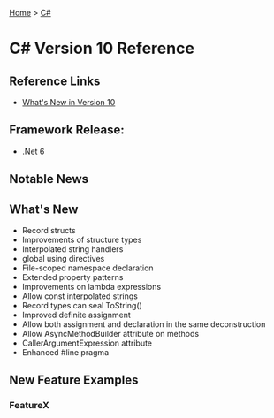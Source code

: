 [Home](../) > [C#](../csharp/)

# C# Version 10 Reference

## Reference Links

- [What's New in Version 10](https://docs.microsoft.com/en-us/dotnet/csharp/whats-new/csharp-10)

## Framework Release:

- .Net 6

## Notable News

## What's New

- Record structs
- Improvements of structure types
- Interpolated string handlers
- global using directives
- File-scoped namespace declaration
- Extended property patterns
- Improvements on lambda expressions
- Allow const interpolated strings
- Record types can seal ToString()
- Improved definite assignment
- Allow both assignment and declaration in the same deconstruction
- Allow AsyncMethodBuilder attribute on methods
- CallerArgumentExpression attribute
- Enhanced #line pragma

## New Feature Examples

### FeatureX
